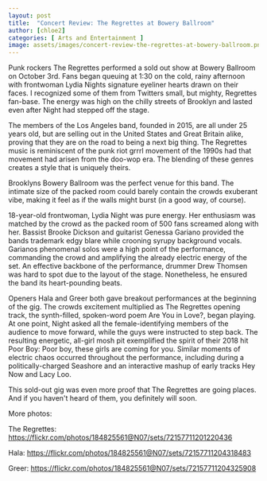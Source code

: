 ```yaml
---
layout: post
title:  "Concert Review: The Regrettes at Bowery Ballroom"
author: [chloe2]
categories: [ Arts and Entertainment ]
image: assets/images/concert-review-the-regrettes-at-bowery-ballroom.png
---
```


Punk rockers The Regrettes performed a sold out show at Bowery Ballroom on October 3rd. Fans began queuing at 1:30 on the cold, rainy afternoon with frontwoman Lydia Nights signature eyeliner hearts drawn on their faces. I recognized some of them from Twitters small, but mighty, Regrettes fan-base. The energy was high on the chilly streets of Brooklyn and lasted even after Night had stepped off the stage.   

 

The members of the Los Angeles band, founded in 2015, are all under 25 years old, but are  selling out in the United States and Great Britain alike, proving that they are on the road to being a next big thing. The Regrettes music is reminiscent of the punk riot grrrl movement of the 1990s had that movement had arisen from the doo-wop era. The blending of these genres creates a style that is uniquely theirs. 

Brooklyns Bowery Ballroom was the perfect venue for this band. The intimate size of the packed room could barely contain the crowds exuberant vibe, making it feel as if the walls might burst (in a good way, of course). 

 

18-year-old frontwoman, Lydia Night was pure energy. Her enthusiasm was matched by the crowd as the packed room of 500 fans screamed along with her. Bassist Brooke Dickson and guitarist Genessa Gariano provided the bands trademark edgy blare while crooning syrupy background vocals. Garianos phenomenal solos were a high point of the performance, commanding the crowd and amplifying the already electric energy of the set. An effective backbone of the performance, drummer Drew Thomsen was hard to spot due to the layout of the stage.  Nonetheless, he ensured the band its heart-pounding beats.

 

Openers Hala and Greer both gave breakout performances at the beginning of the gig. The crowds excitement multiplied as The Regrettes opening track, the synth-filled, spoken-word poem Are You in Love?, began playing. At one point, Night asked all the female-identifying members of the audience to move forward, while the guys were instructed to step back. The resulting energetic, all-girl mosh pit exemplified the spirit of their 2018 hit Poor Boy: Poor boy, these girls are coming for you. Similar moments of electric chaos occurred throughout the performance, including during a politically-charged Seashore and an interactive mashup of early tracks Hey Now and Lacy Loo.

 

 

This sold-out gig was even more proof that The Regrettes are going places. And if you haven't heard of them, you definitely will soon.

 

More photos:

The Regrettes: https://flickr.com/photos/184825561@N07/sets/72157711201220436

 

Hala: https://flickr.com/photos/184825561@N07/sets/72157711204318483

 

Greer: https://flickr.com/photos/184825561@N07/sets/72157711204325908




 

 

 

 

 


